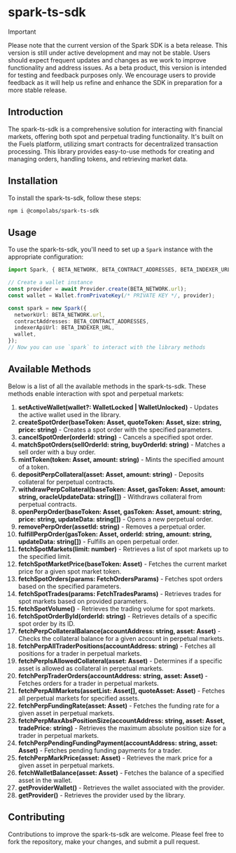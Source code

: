 
# spark-ts-sdk

> [!IMPORTANT]
> Please note that the current version of the Spark SDK is a beta release. This version is still under active development and may not be stable. Users should expect frequent updates and changes as we work to improve functionality and address issues. As a beta product, this version is intended for testing and feedback purposes only. We encourage users to provide feedback as it will help us refine and enhance the SDK in preparation for a more stable release.

## Introduction

The spark-ts-sdk is a comprehensive solution for interacting with financial markets, offering both spot and perpetual trading functionality. It's built on the Fuels platform, utilizing smart contracts for decentralized transaction processing. This library provides easy-to-use methods for creating and managing orders, handling tokens, and retrieving market data.

## Installation
To install the spark-ts-sdk, follow these steps:

```bash
npm i @compolabs/spark-ts-sdk
```

## Usage

To use the spark-ts-sdk, you'll need to set up a `Spark` instance with the appropriate configuration:

```typescript
import Spark, { BETA_NETWORK, BETA_CONTRACT_ADDRESSES, BETA_INDEXER_URL } from "spark-ts-sdk";

// Create a wallet instance
const provider = await Provider.create(BETA_NETWORK.url);
const wallet = Wallet.fromPrivateKey(/* PRIVATE KEY */, provider);

const spark = new Spark({
  networkUrl: BETA_NETWORK.url,
  contractAddresses: BETA_CONTRACT_ADDRESSES,
  indexerApiUrl: BETA_INDEXER_URL,
  wallet,
});
// Now you can use `spark` to interact with the library methods
```

## Available Methods

Below is a list of all the available methods in the spark-ts-sdk. These methods enable interaction with spot and perpetual markets:

1. **setActiveWallet(wallet?: WalletLocked | WalletUnlocked)** - Updates the active wallet used in the library.
2. **createSpotOrder(baseToken: Asset, quoteToken: Asset, size: string, price: string)** - Creates a spot order with the specified parameters.
3. **cancelSpotOrder(orderId: string)** - Cancels a specified spot order.
4. **matchSpotOrders(sellOrderId: string, buyOrderId: string)** - Matches a sell order with a buy order.
5. **mintToken(token: Asset, amount: string)** - Mints the specified amount of a token.
6. **depositPerpCollateral(asset: Asset, amount: string)** - Deposits collateral for perpetual contracts.
7. **withdrawPerpCollateral(baseToken: Asset, gasToken: Asset, amount: string, oracleUpdateData: string[])** - Withdraws collateral from perpetual contracts.
8. **openPerpOrder(baseToken: Asset, gasToken: Asset, amount: string, price: string, updateData: string[])** - Opens a new perpetual order.
9. **removePerpOrder(assetId: string)** - Removes a perpetual order.
10. **fulfillPerpOrder(gasToken: Asset, orderId: string, amount: string, updateData: string[])** - Fulfills an open perpetual order.
11. **fetchSpotMarkets(limit: number)** - Retrieves a list of spot markets up to the specified limit.
12. **fetchSpotMarketPrice(baseToken: Asset)** - Fetches the current market price for a given spot market token.
13. **fetchSpotOrders(params: FetchOrdersParams)** - Fetches spot orders based on the specified parameters.
14. **fetchSpotTrades(params: FetchTradesParams)** - Retrieves trades for spot markets based on provided parameters.
15. **fetchSpotVolume()** - Retrieves the trading volume for spot markets.
16. **fetchSpotOrderById(orderId: string)** - Retrieves details of a specific spot order by its ID.
17. **fetchPerpCollateralBalance(accountAddress: string, asset: Asset)** - Checks the collateral balance for a given account in perpetual markets.
18. **fetchPerpAllTraderPositions(accountAddress: string)** - Fetches all positions for a trader in perpetual markets.
19. **fetchPerpIsAllowedCollateral(asset: Asset)** - Determines if a specific asset is allowed as collateral in perpetual markets.
20. **fetchPerpTraderOrders(accountAddress: string, asset: Asset)** - Fetches orders for a trader in perpetual markets.
21. **fetchPerpAllMarkets(assetList: Asset[], quoteAsset: Asset)** - Fetches all perpetual markets for specified assets.
22. **fetchPerpFundingRate(asset: Asset)** - Fetches the funding rate for a given asset in perpetual markets.
23. **fetchPerpMaxAbsPositionSize(accountAddress: string, asset: Asset, tradePrice: string)** - Retrieves the maximum absolute position size for a trader in perpetual markets.
24. **fetchPerpPendingFundingPayment(accountAddress: string, asset: Asset)** - Fetches pending funding payments for a trader.
25. **fetchPerpMarkPrice(asset: Asset)** - Retrieves the mark price for a given asset in perpetual markets.
26. **fetchWalletBalance(asset: Asset)** - Fetches the balance of a specified asset in the wallet.
27. **getProviderWallet()** - Retrieves the wallet associated with the provider.
28. **getProvider()** - Retrieves the provider used by the library.


## Contributing

Contributions to improve the spark-ts-sdk are welcome. Please feel free to fork the repository, make your changes, and submit a pull request.
